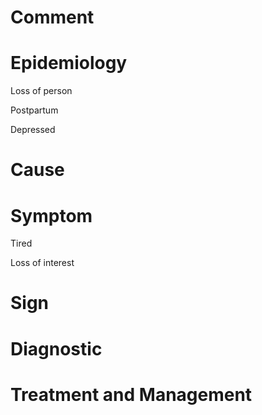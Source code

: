 # Comment

# Epidemiology

Loss of person

Postpartum

Depressed

# Cause

# Symptom

Tired

Loss of interest

# Sign

# Diagnostic

# Treatment and Management
